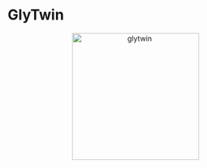 # GlyTwin

<p align="center">
<img width="250" alt="glytwin" src="https://github.com/user-attachments/assets/c5c308a7-7aa7-4aa9-8ad6-60d8ea1c4bb5">
</p>
